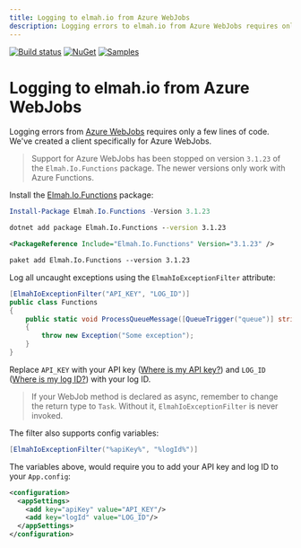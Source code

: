 ```yaml
---
title: Logging to elmah.io from Azure WebJobs
description: Logging errors to elmah.io from Azure WebJobs requires only a few lines of code. We've created a client specifically for Azure WebJobs.
---
```


[![Build status](https://github.com/elmahio/Elmah.Io.Functions/workflows/build/badge.svg)](https://github.com/elmahio/Elmah.Io.Functions/actions?query=workflow%3Abuild)
[![NuGet](https://img.shields.io/nuget/v/Elmah.Io.Functions.svg)](https://www.nuget.org/packages/Elmah.Io.Functions)
[![Samples](https://img.shields.io/badge/samples-1-brightgreen.svg)](https://github.com/elmahio/Elmah.Io.Functions/tree/b17a45991a724f79fb2cb154bbdf9edd0e2a15ce/samples/Elmah.Io.Functions.WebJob)

# Logging to elmah.io from Azure WebJobs

Logging errors from [Azure WebJobs](https://elmah.io/features/azure-functions/) requires only a few lines of code. We've created a client specifically for Azure WebJobs.

> Support for Azure WebJobs has been stopped on version `3.1.23` of the `Elmah.Io.Functions` package. The newer versions only work with Azure Functions.

Install the [Elmah.Io.Functions](https://www.nuget.org/packages/elmah.io.functions/) package:

```powershell fct_label="Package Manager"
Install-Package Elmah.Io.Functions -Version 3.1.23
```
```cmd fct_label=".NET CLI"
dotnet add package Elmah.Io.Functions --version 3.1.23
```
```xml fct_label="PackageReference"
<PackageReference Include="Elmah.Io.Functions" Version="3.1.23" />
```
```xml fct_label="Paket CLI"
paket add Elmah.Io.Functions --version 3.1.23
```

Log all uncaught exceptions using the `ElmahIoExceptionFilter` attribute:

```csharp
[ElmahIoExceptionFilter("API_KEY", "LOG_ID")]
public class Functions
{
    public static void ProcessQueueMessage([QueueTrigger("queue")] string msg, TextWriter log)
    {
        throw new Exception("Some exception");
    }
}
```

Replace `API_KEY` with your API key ([Where is my API key?](where-is-my-api-key.md)) and `LOG_ID` ([Where is my log ID?](where-is-my-log-id.md)) with your log ID.

> If your WebJob method is declared as async, remember to change the return type to `Task`. Without it, `ElmahIoExceptionFilter` is never invoked.

The filter also supports config variables:

```csharp
[ElmahIoExceptionFilter("%apiKey%", "%logId%")]
```

The variables above, would require you to add your API key and log ID to your `App.config`:

```xml
<configuration>
  <appSettings>
    <add key="apiKey" value="API_KEY"/>
    <add key="logId" value="LOG_ID"/>
  </appSettings>
</configuration>
```